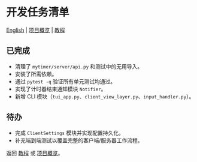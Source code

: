 # 开发任务清单
[English](ROADMAP.md) | [项目概览](README.md) | [教程](TUTORIAL.md)


## 已完成
- 清理了 `mytimer/server/api.py` 和测试中的无用导入。
- 安装了所需依赖。
- 通过 `pytest -q` 验证所有单元测试均通过。
- 实现了计时器结束通知模块 `Notifier`。
- 新增 CLI 模块（`tui_app.py`、`client_view_layer.py`、`input_handler.py`）。

## 待办
- 完成 `ClientSettings` 模块并实现配置持久化。
- 补充端到端测试以覆盖完整的客户端/服务器工作流程。


返回 [教程](TUTORIAL.md) 或 [项目概览](README.md)。
